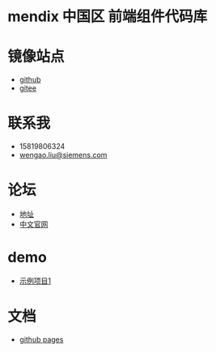 # mendix 中国区 前端组件代码库
# 镜像站点
- [github](https://github.com/mendixCN/widgets-resources-cn)
- [gitee](https://gitee.com/engalar/widgets-resources-cn)
# 联系我
- 15819806324
- wengao.liu@siemens.com
# 论坛
- [地址](https://forum.mendix.tencent-cloud.com/)
- [中文官网](https://www.mendix.com/zh/)
# demo
- [示例项目1](https://github.com/engalar/testProject)
# 文档
- [github pages](https://engalar.github.io/mendix-docs/)
